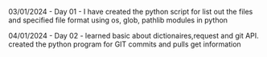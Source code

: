 03/01/2024 - Day 01 - I have created the python script for list out the files and specified file format using os, glob, pathlib modules in python

04/01/2024 - Day 02 - learned basic about dictionaires,request and git API. created the python program for GIT commits and pulls get information 
